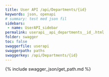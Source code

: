 ```yaml
---
title: User API /api/Departments/{id}
keywords: json, openapi
# summary: test med json fil
sidebars: 
 - name: UserAPI_sidebar
permalink: userapi__api_departments__id_.html
folder: swagger
toc: false
swaggerfile: userapi
swaggerpath: paths
swaggerkey: /api/Departments/{id}
---
```

{% include swagger_json/get_path.md %}
